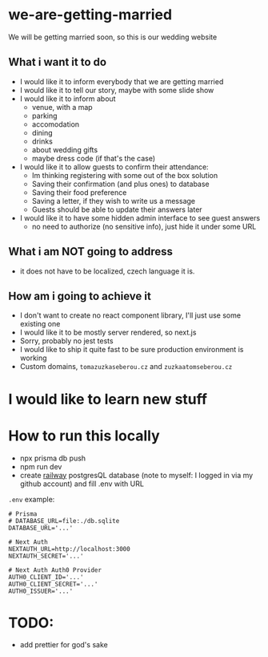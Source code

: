 # we-are-getting-married

We will be getting married soon, so this is our wedding website

## What i want it to do

-   I would like it to inform everybody that we are getting married
-   I would like it to tell our story, maybe with some slide show
-   I would like it to inform about
    -   venue, with a map
    -   parking
    -   accomodation
    -   dining
    -   drinks
    -   about wedding gifts
    -   maybe dress code (if that's the case)
-   I would like it to allow guests to confirm their attendance:
    -   Im thinking registering with some out of the box solution
    -   Saving their confirmation (and plus ones) to database
    -   Saving their food preference
    -   Saving a letter, if they wish to write us a message
    -   Guests should be able to update their answers later
-   I would like it to have some hidden admin interface to see guest answers
    -   no need to authorize (no sensitive info), just hide it under some URL

## What i am NOT going to address

-   it does not have to be localized, czech language it is.

## How am i going to achieve it

-   I don't want to create no react component library, I'll just use some existing one
-   I would like it to be mostly server rendered, so next.js
-   Sorry, probably no jest tests
-   I would like to ship it quite fast to be sure production environment is working
-   Custom domains, `tomazuzkaseberou.cz` and `zuzkaatomseberou.cz`

# I would like to learn new stuff

# How to run this locally

-   npx prisma db push
-   npm run dev
-   create [railway](railway.app) postgresQL database (note to myself: I logged in via my github account) and fill .env with URL

`.env` example: 
```shell
# Prisma
# DATABASE_URL=file:./db.sqlite
DATABASE_URL='...'

# Next Auth
NEXTAUTH_URL=http://localhost:3000
NEXTAUTH_SECRET='...'

# Next Auth Auth0 Provider
AUTH0_CLIENT_ID='...'
AUTH0_CLIENT_SECRET='...'
AUTH0_ISSUER='...'
```

# TODO:

-   add prettier for god's sake
